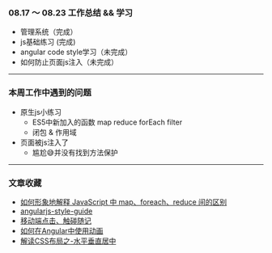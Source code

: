 ### 08.17 ～ 08.23 工作总结 && 学习
- 管理系统（完成）
- js基础练习 (完成)
- angular code style学习（未完成）
- 如何防止页面js注入（未完成） 
 
-------------------------------------
### 本周工作中遇到的问题

+ 原生js小练习
    + ES5中新加入的函数 map reduce forEach filter
    + 闭包 & 作用域
+ 页面被js注入了
    + 尴尬😅并没有找到方法保护

-------------------------------------
### 文章收藏
+ [如何形象地解释 JavaScript 中 map、foreach、reduce 间的区别](http://www.zhihu.com/question/24927450)
+ [angularjs-style-guide](https://github.com/mgechev/angularjs-style-guide/blob/master/README-zh-cn.md)
+ [移动端点击、触碰随记](http://f2e.souche.com/blog/-yi-dong-duan-dian-ji-hong-peng-sui-ji/)
+ [如何在Angular中使用动画](http://f2e.souche.com/blog/animate-in-angular/)
+ [解读CSS布局之-水平垂直居中](http://f2e.souche.com/blog/jie-du-cssbu-ju-zhi-shui-ping-chui-zhi-ju-zhong/)